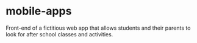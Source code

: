 # mobile-apps
Front-end of a fictitious web app that allows students and their parents to look for after school classes and activities.
